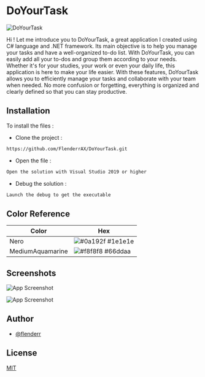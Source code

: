
# DoYourTask

![DoYourTask](https://socialify.git.ci/FlenderrAX/DoYourTask/image?description=1&font=Jost&forks=1&issues=1&language=1&logo=https%3A%2F%2Fzupimages.net%2Fup%2F23%2F28%2F48er.png&name=1&owner=1&pattern=Overlapping%20Hexagons&pulls=1&stargazers=1&theme=Light)

Hi ! Let me introduce you to DoYourTask, a great application I created using C# language and .NET framework. Its main objective is to help you manage your tasks and have a well-organized to-do list. With DoYourTask, you can easily add all your to-dos and group them according to your needs. Whether it's for your studies, your work or even your daily life, this application is here to make your life easier. With these features, DoYourTask allows you to efficiently manage your tasks and collaborate with your team when needed. No more confusion or forgetting, everything is organized and clearly defined so that you can stay productive.


## Installation

To install the files :
- Clone the project :
```bash
https://github.com/FlenderrAX/DoYourTask.git
```
- Open the file :
```bash
Open the solution with Visual Studio 2019 or higher
```
- Debug the solution :
```bash
Launch the debug to get the executable
```
## Color Reference

| Color             | Hex                                                                |
| ----------------- | ------------------------------------------------------------------ |
| Nero | ![#0a192f](https://via.placeholder.com/10/1e1e1e?text=+) #1e1e1e |
| MediumAquamarine | ![#f8f8f8](https://via.placeholder.com/10/66ddaa?text=+) #66ddaa |


## Screenshots

![App Screenshot](https://zupimages.net/up/23/28/d60i.png)

![App Screenshot](https://zupimages.net/up/23/28/6jsn.png)


## Author

- [@flenderr](https://www.github.com/FlenderrAX)


## License

[MIT](https://choosealicense.com/licenses/mit/)

